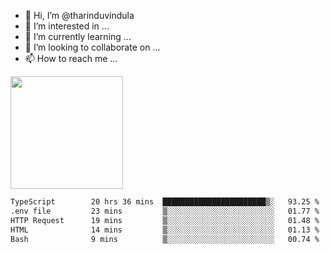- 👋 Hi, I’m @tharinduvindula
- 👀 I’m interested in ...
- 🌱 I’m currently learning ...
- 💞️ I’m looking to collaborate on ...
- 📫 How to reach me ...

<!---
tharinduvindula/tharinduvindula is a ✨ special ✨ repository because its `README.md` (this file) appears on your GitHub profile.
You can click the Preview link to take a look at your changes.
--->

<img height="180em" src="https://github-readme-stats.vercel.app/api?username=tharinduvindula&show_icons=true&hide_border=false&&count_private=true&include_all_commits=true" />


<!--START_SECTION:waka-->

```txt
TypeScript        20 hrs 36 mins  ███████████████████████▒░   93.25 %
.env file         23 mins         ▒░░░░░░░░░░░░░░░░░░░░░░░░   01.77 %
HTTP Request      19 mins         ▒░░░░░░░░░░░░░░░░░░░░░░░░   01.48 %
HTML              14 mins         ▒░░░░░░░░░░░░░░░░░░░░░░░░   01.13 %
Bash              9 mins          ▒░░░░░░░░░░░░░░░░░░░░░░░░   00.74 %
```

<!--END_SECTION:waka-->
